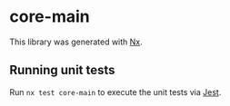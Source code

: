 # core-main

This library was generated with [Nx](https://nx.dev).

## Running unit tests

Run `nx test core-main` to execute the unit tests via [Jest](https://jestjs.io).
